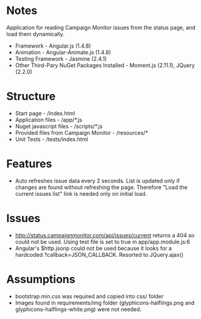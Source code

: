 ﻿Notes
=====
Application for reading Campaign Monitor issues from the status page, and load them dynamically.

- Framework - Angular.js (1.4.8)
- Animation - Angular-Animate.js (1.4.8)
- Testing Framework - Jasmine (2.4.1)
- Other Third-Pary NuGet Packages Installed - Moment.js (2.11.1), JQuery (2.2.0)

Structure
=========
- Start page - /index.html
- Application files - /app/*.js
- Nuget javascript files - /scripts/*.js
- Provided files from Campaign Monitor - /resources/*
- Unit Tests - /tests/index.html

Features
========
- Auto refreshes issue data every 2 seconds. List is updated only if changes are found without refreshing the page.
Therefore "Load the current issues list" link is needed only on initial load.

Issues
======
- http://status.campaignmonitor.com/api/issues/current returns a 404 so could not be used. Using test file is set to true in app/app.module.js:6
- Angular's $http.jsonp could not be used because it looks for a hardcoded ?callback=JSON_CALLBACK. Resorted to JQuery.ajax()

Assumptions
===========
- bootstrap.min.css was required and copied into css/ folder
- Images found in requirements/img folder (glyphicons-halflings.png and glyphicons-halflings-white.png) were not needed.
